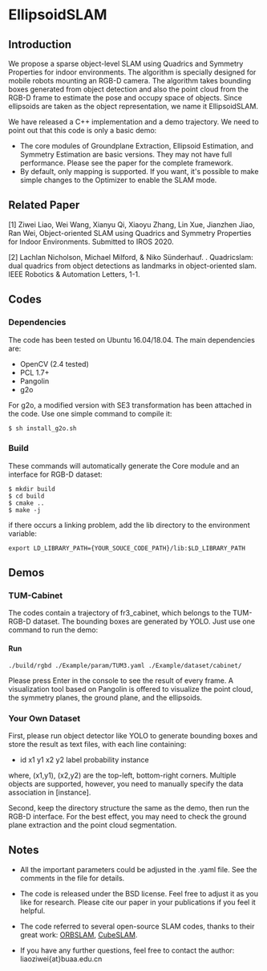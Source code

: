 # EllipsoidSLAM

## Introduction
We propose a sparse object-level SLAM using Quadrics and Symmetry Properties for indoor environments. The algorithm is specially designed for mobile robots mounting an RGB-D camera. The algorithm takes bounding boxes generated from object detection and also the point cloud from the RGB-D frame to estimate the pose and occupy space of objects. Since ellipsoids are taken as the object representation, we name it EllipsoidSLAM.

We have released a C++ implementation and a demo trajectory. We need to point out that this code is only a basic demo:
 * The core modules of Groundplane Extraction, Ellipsoid Estimation, and Symmetry Estimation are basic versions. They may not have full performance. Please see the paper for the complete framework. 
 * By default, only mapping is supported. If you want, it's possible to make simple changes to the Optimizer to enable the SLAM mode.


## Related Paper
[1] Ziwei Liao, Wei Wang, Xianyu Qi, Xiaoyu Zhang, Lin Xue, Jianzhen Jiao, Ran Wei, Object-oriented SLAM using Quadrics and Symmetry Properties for Indoor Environments. Submitted to IROS 2020.

[2] Lachlan Nicholson, Michael Milford, & Niko Sünderhauf. . Quadricslam: dual quadrics from object detections as landmarks in object-oriented slam. IEEE Robotics & Automation Letters, 1-1.

## Codes
### Dependencies
The code has been tested on Ubuntu 16.04/18.04. The main dependencies are:

* OpenCV (2.4 tested)
* PCL 1.7+
* Pangolin
* g2o

For g2o, a modified version with SE3 transformation has been attached in the code. Use one simple command to compile it:
    
    $ sh install_g2o.sh

### Build
These commands will automatically generate the Core module and an interface for RGB-D dataset:

    $ mkdir build
    $ cd build
    $ cmake .. 
    $ make -j

if there occurs a linking problem, add the lib directory to the environment variable:

    export LD_LIBRARY_PATH={YOUR_SOUCE_CODE_PATH}/lib:$LD_LIBRARY_PATH

## Demos

### TUM-Cabinet
The codes contain a trajectory of fr3_cabinet, which belongs to the TUM-RGB-D dataset. The bounding boxes are generated by YOLO. Just use one command to run the demo:

#### Run
    ./build/rgbd ./Example/param/TUM3.yaml ./Example/dataset/cabinet/

Please press Enter in the console to see the result of every frame. A visualization tool based on Pangolin is offered to visualize the point cloud, the symmetry planes, the ground plane, and the ellipsoids.

### Your Own Dataset
First, please run object detector like YOLO to generate bounding boxes and store the result as text files, with each line containing:

* id x1 y1 x2 y2 label probability instance

where, (x1,y1), (x2,y2) are the top-left, bottom-right corners. Multiple objects are supported, however, you need to manually specify the data association in [instance]. 

Second, keep the directory structure the same as the demo, then run the RGB-D interface. For the best effect, you may need to check the ground plane extraction and the point cloud segmentation.

## Notes
* All the important parameters could be adjusted in the .yaml file. See the comments in the file for details.

* The code is released under the BSD license. Feel free to adjust it as you like for research. Please cite our paper in your publications if you feel it helpful. 

* The code referred to several open-source SLAM codes, thanks to their great work: [ORBSLAM](https://github.com/raulmur/ORB_SLAM2), [CubeSLAM](https://github.com/shichaoy/cube_slam). 

* If you have any further questions, feel free to contact the author: liaoziwei{at}buaa.edu.cn
